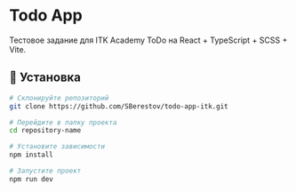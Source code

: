 # Todo App
Тестовое задание для ITK Academy ToDo на React + TypeScript + SCSS + Vite.

## 🚀 Установка

```bash
# Склонируйте репозиторий
git clone https://github.com/SBerestov/todo-app-itk.git

# Перейдите в папку проекта
cd repository-name

# Установите зависимости
npm install

# Запустите проект
npm run dev
